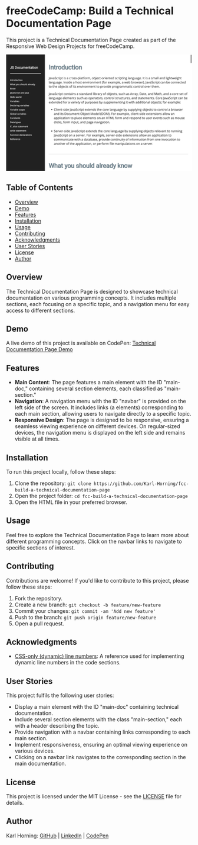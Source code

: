 # freeCodeCamp: Build a Technical Documentation Page

This project is a Technical Documentation Page created as part of the Responsive Web Design Projects for freeCodeCamp.

![Preview Image](./resources/img/preview.png)

## Table of Contents
- [Overview](#overview)
- [Demo](#demo)
- [Features](#features)
- [Installation](#installation)
- [Usage](#usage)
- [Contributing](#contributing)
- [Acknowledgments](#acknowledgments)
- [User Stories](#user-stories)
- [License](#license)
- [Author](#author)

## Overview

The Technical Documentation Page is designed to showcase technical documentation on various programming concepts. It includes multiple sections, each focusing on a specific topic, and a navigation menu for easy access to different sections.

## Demo

A live demo of this project is available on CodePen: [Technical Documentation Page Demo](https://codepen.io/karlhorning/pen/pxgybR)

## Features

- **Main Content**: The page features a main element with the ID "main-doc," containing several section elements, each classified as "main-section."
- **Navigation**: A navigation menu with the ID "navbar" is provided on the left side of the screen. It includes links (a elements) corresponding to each main section, allowing users to navigate directly to a specific topic.
- **Responsive Design**: The page is designed to be responsive, ensuring a seamless viewing experience on different devices. On regular-sized devices, the navigation menu is displayed on the left side and remains visible at all times.

## Installation

To run this project locally, follow these steps:

1. Clone the repository: `git clone https://github.com/Karl-Horning/fcc-build-a-technical-documentation-page`
2. Open the project folder: `cd fcc-build-a-technical-documentation-page`
3. Open the HTML file in your preferred browser.

## Usage

Feel free to explore the Technical Documentation Page to learn more about different programming concepts. Click on the navbar links to navigate to specific sections of interest.

## Contributing

Contributions are welcome! If you'd like to contribute to this project, please follow these steps:

1. Fork the repository.
2. Create a new branch: `git checkout -b feature/new-feature`
3. Commit your changes: `git commit -am 'Add new feature'`
4. Push to the branch: `git push origin feature/new-feature`
5. Open a pull request.

## Acknowledgments

- [CSS-only (dynamic) line numbers](https://codepen.io/elomatreb/pen/hbgxp): A reference used for implementing dynamic line numbers in the code sections.

## User Stories

This project fulfils the following user stories:

- Display a main element with the ID "main-doc" containing technical documentation.
- Include several section elements with the class "main-section," each with a header describing the topic.
- Provide navigation with a navbar containing links corresponding to each main section.
- Implement responsiveness, ensuring an optimal viewing experience on various devices.
- Clicking on a navbar link navigates to the corresponding section in the main documentation.

## License

This project is licensed under the MIT License - see the [LICENSE](LICENSE) file for details.

## Author

Karl Horning: [GitHub](https://github.com/Karl-Horning/) | [LinkedIn](https://www.linkedin.com/in/karl-horning/) | [CodePen](https://codepen.io/karlhorning)